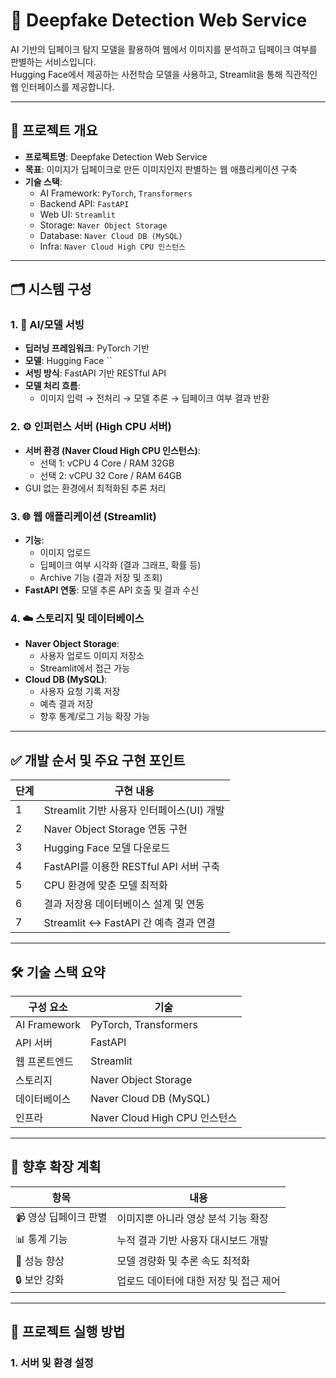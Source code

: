 # 🧠 Deepfake Detection Web Service

AI 기반의 딥페이크 탐지 모델을 활용하여 웹에서 이미지를 분석하고 딥페이크 여부를 판별하는 서비스입니다.  
Hugging Face에서 제공하는 사전학습 모델을 사용하고, Streamlit을 통해 직관적인 웹 인터페이스를 제공합니다.

---

## 📌 프로젝트 개요

- **프로젝트명**: Deepfake Detection Web Service
- **목표**: 이미지가 딥페이크로 만든 이미지인지 판별하는 웹 애플리케이션 구축
- **기술 스택**:  
  - AI Framework: `PyTorch`, `Transformers`
  - Backend API: `FastAPI`
  - Web UI: `Streamlit`
  - Storage: `Naver Object Storage`
  - Database: `Naver Cloud DB (MySQL)`
  - Infra: `Naver Cloud High CPU 인스턴스`

---

## 🗂️ 시스템 구성

### 1. 🧠 AI/모델 서빙

- **딥러닝 프레임워크**: PyTorch 기반
- **모델**: Hugging Face ``  
- **서빙 방식**: FastAPI 기반 RESTful API  
- **모델 처리 흐름**:  
  - 이미지 입력 → 전처리 → 모델 추론 → 딥페이크 여부 결과 반환

### 2. ⚙️ 인퍼런스 서버 (High CPU 서버)

- **서버 환경 (Naver Cloud High CPU 인스턴스)**:
  - 선택 1: vCPU 4 Core / RAM 32GB
  - 선택 2: vCPU 32 Core / RAM 64GB
- GUI 없는 환경에서 최적화된 추론 처리

### 3. 🌐 웹 애플리케이션 (Streamlit)

- **기능**:
  - 이미지 업로드
  - 딥페이크 여부 시각화 (결과 그래프, 확률 등)
  - Archive 기능 (결과 저장 및 조회)
- **FastAPI 연동**: 모델 추론 API 호출 및 결과 수신

### 4. ☁️ 스토리지 및 데이터베이스

- **Naver Object Storage**:
  - 사용자 업로드 이미지 저장소
  - Streamlit에서 접근 가능
- **Cloud DB (MySQL)**:
  - 사용자 요청 기록 저장
  - 예측 결과 저장
  - 향후 통계/로그 기능 확장 가능

---

## ✅ 개발 순서 및 주요 구현 포인트

| 단계 | 구현 내용 |
|------|-----------|
| 1 | Streamlit 기반 사용자 인터페이스(UI) 개발 |
| 2 | Naver Object Storage 연동 구현 |
| 3 | Hugging Face 모델 다운로드 |
| 4 | FastAPI를 이용한 RESTful API 서버 구축 |
| 5 | CPU 환경에 맞춘 모델 최적화 |
| 6 | 결과 저장용 데이터베이스 설계 및 연동 |
| 7 | Streamlit ↔ FastAPI 간 예측 결과 연결 |

---

## 🛠 기술 스택 요약

| 구성 요소 | 기술 |
|-----------|------|
| AI Framework | PyTorch, Transformers |
| API 서버 | FastAPI |
| 웹 프론트엔드 | Streamlit |
| 스토리지 | Naver Object Storage |
| 데이터베이스 | Naver Cloud DB (MySQL) |
| 인프라 | Naver Cloud High CPU 인스턴스 |

---

## 🚀 향후 확장 계획

| 항목 | 내용 |
|------|------|
| 📹 영상 딥페이크 판별 | 이미지뿐 아니라 영상 분석 기능 확장 |
| 📊 통계 기능 | 누적 결과 기반 사용자 대시보드 개발 |
| 🧪 성능 향상 | 모델 경량화 및 추론 속도 최적화 |
| 🔒 보안 강화 | 업로드 데이터에 대한 저장 및 접근 제어 |

---

## 🧪 프로젝트 실행 방법

### 1. 서버 및 환경 설정

